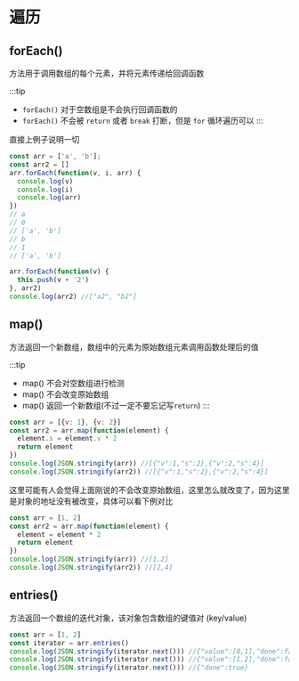 # 遍历

## forEach()

方法用于调用数组的每个元素，并将元素传递给回调函数

:::tip
- `forEach()` 对于空数组是不会执行回调函数的
- `forEach()` 不会被 `return` 或者 `break` 打断，但是 `for` 循环遍历可以
:::

直接上例子说明一切

```js
const arr = ['a', 'b'];
const arr2 = []
arr.forEach(function(v, i, arr) {
  console.log(v)
  console.log(i)
  console.log(arr)
})
// a
// 0
// ['a', 'b']
// b
// 1
// ['a', 'b']

arr.forEach(function(v) {
  this.push(v + '2')
}, arr2)
console.log(arr2) //["a2", "b2"]
```



## map()

方法返回一个新数组，数组中的元素为原始数组元素调用函数处理后的值

:::tip
- map() 不会对空数组进行检测
- map() 不会改变原始数组
- map() 返回一个新数组(不过一定不要忘记写`return`)
:::

```js
const arr = [{v: 1}, {v: 2}]
const arr2 = arr.map(function(element) {
  element.s = element.v * 2
  return element
})
console.log(JSON.stringify(arr)) //[{"v":1,"s":2},{"v":2,"s":4}]
console.log(JSON.stringify(arr2)) //[{"v":1,"s":2},{"v":2,"s":4}]
```

这里可能有人会觉得上面刚说的不会改变原始数组，这里怎么就改变了，因为这里是对象的地址没有被改变，具体可以看下例对比

```js
const arr = [1, 2]
const arr2 = arr.map(function(element) {
  element = element * 2
  return element
})
console.log(JSON.stringify(arr)) //[1,2]
console.log(JSON.stringify(arr2)) //[2,4]
```



## entries()

方法返回一个数组的迭代对象，该对象包含数组的键值对 (key/value)

```js
const arr = [1, 2]
const iterator = arr.entries()
console.log(JSON.stringify(iterator.next())) //{"value":[0,1],"done":false}
console.log(JSON.stringify(iterator.next())) //{"value":[1,2],"done":false}
console.log(JSON.stringify(iterator.next())) //{"done":true}
```

